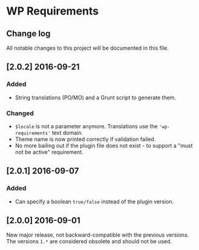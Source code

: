 # WP Requirements
## Change log

All notable changes to this project will be documented in this file.

## [2.0.2] 2016-09-21
### Added
- String translations (PO/MO) and a Grunt script to generate them.

### Changed
- `$locale` is not a parameter anymore. Translations use the `'wp-requirements'` text domain.
- Theme name is now printed correctly if validation failed.
- No more bailing out if the plugin file does not exist - to support a "must not be active" requirement.

## [2.0.1] 2016-09-07
### Added
- Can specify a boolean `true/false` instead of the plugin version.

## [2.0.0] 2016-09-01
New major release, not backward-compatible with the previous versions.
The versions `1.*` are considered obsolete and should not be used.

